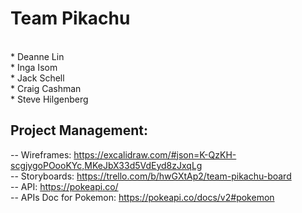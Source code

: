 # Team Pikachu
<br>
* Deanne Lin
<br>
* Inga Isom
<br>
* Jack Schell
<br>
* Craig Cashman
<br>
* Steve Hilgenberg


## Project Management:
-- Wireframes:              https://excalidraw.com/#json=K-QzKH-scgjygoPOooKYc,MKeJbX33d5VdEyd8zJxqLg
<br>
-- Storyboards: https://trello.com/b/hwGXtAp2/team-pikachu-board
<br>
-- API:                     https://pokeapi.co/
<br>
-- APIs Doc for Pokemon:    https://pokeapi.co/docs/v2#pokemon
